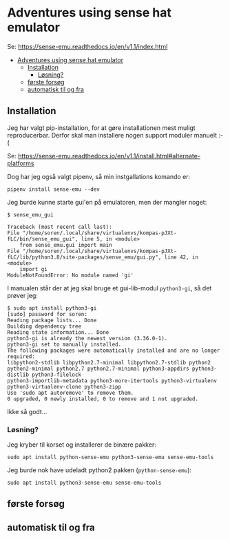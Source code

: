 # Adventures using sense hat emulator

Se: <https://sense-emu.readthedocs.io/en/v1.1/index.html>

- [Adventures using sense hat emulator](#adventures-using-sense-hat-emulator)
  - [Installation](#installation)
    - [Løsning?](#løsning)
  - [første forsøg](#første-forsøg)
  - [automatisk til og fra](#automatisk-til-og-fra)

## Installation

Jeg har valgt pip-installation, for at gøre installationen mest muligt reproducerbar. Derfor skal man installere nogen support moduler manuelt :-(

Se: <https://sense-emu.readthedocs.io/en/v1.1/install.html#alternate-platforms>

Dog har jeg også valgt pipenv, så min instgallations komando er:

    pipenv install sense-emu --dev

Jeg burde kunne starte gui'en på emulatoren, men der mangler noget:

    $ sense_emu_gui
    
    Traceback (most recent call last):
    File "/home/soren/.local/share/virtualenvs/kompas-pJXt-fLC/bin/sense_emu_gui", line 5, in <module>
        from sense_emu.gui import main
    File "/home/soren/.local/share/virtualenvs/kompas-pJXt-fLC/lib/python3.8/site-packages/sense_emu/gui.py", line 42, in <module>
        import gi
    ModuleNotFoundError: No module named 'gi'

I manualen står der at jeg skal bruge et gui-lib-modul `python3-gi`, så det prøver jeg:

    $ sudo apt install python3-gi
    [sudo] password for soren: 
    Reading package lists... Done
    Building dependency tree       
    Reading state information... Done
    python3-gi is already the newest version (3.36.0-1).
    python3-gi set to manually installed.
    The following packages were automatically installed and are no longer required:
    libpython2-stdlib libpython2.7-minimal libpython2.7-stdlib python2 python2-minimal python2.7 python2.7-minimal python3-appdirs python3-distlib python3-filelock
    python3-importlib-metadata python3-more-itertools python3-virtualenv python3-virtualenv-clone python3-zipp
    Use 'sudo apt autoremove' to remove them.
    0 upgraded, 0 newly installed, 0 to remove and 1 not upgraded.

Ikke så godt...

### Løsning?

Jeg kryber til korset og installerer de binære pakker:

    sudo apt install python-sense-emu python3-sense-emu sense-emu-tools


Jeg burde nok have udeladt python2 pakken (`python-sense-emu`):

    sudo apt install python3-sense-emu sense-emu-tools


## første forsøg

## automatisk til og fra